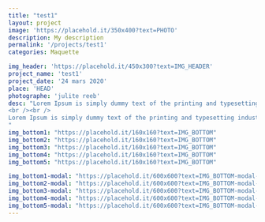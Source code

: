 ```yaml
---
title: "test1"
layout: project
image: 'https://placehold.it/350x400?text=PHOTO'
description: My description
permalink: '/projects/test1'
categories: Maquette 

img_header: 'https://placehold.it/450x300?text=IMG_HEADER'
project_name: 'test1'
project_date: '24 mars 2020'
place: 'HEAD'
photographe: 'julite reeb'
desc: "Lorem Ipsum is simply dummy text of the printing and typesetting industry. Lorem Ipsum has been the industry's standard dummy text ever since the 1500s, when an unknown printer took a galley of type and scrambled it to make a type specimen book. It has survived not only five centuries, but also the leap into electronic typesetting, remaining essentially unchanged. It was popularised in the 1960s with the release of Letraset sheets containing Lorem Ipsum passages, and more recently with desktop publishing software like Aldus PageMaker including versions of Lorem Ipsum.
<br /><br />
Lorem Ipsum is simply dummy text of the printing and typesetting industry. Lorem Ipsum has been the industry's standard dummy text ever since the 1500s, when an unknown printer took a galley of type and scrambled it to make a type specimen book. It has survived not only five centuries, but also the leap into electronic typesetting, remaining essentially unchanged. It was popularised in the 1960s with the release of Letraset sheets containing Lorem Ipsum passages, and more recently with desktop publishing software like Aldus PageMaker including versions of Lorem Ipsum
"
img_bottom1: "https://placehold.it/160x160?text=IMG_BOTTOM"
img_bottom2: "https://placehold.it/160x160?text=IMG_BOTTOM"
img_bottom3: "https://placehold.it/160x160?text=IMG_BOTTOM"
img_bottom4: "https://placehold.it/160x160?text=IMG_BOTTOM"
img_bottom5: "https://placehold.it/160x160?text=IMG_BOTTOM"

img_bottom1-modal: "https://placehold.it/600x600?text=IMG_BOTTOM-modal-1"
img_bottom2-modal: "https://placehold.it/600x600?text=IMG_BOTTOM-modal-2"
img_bottom3-modal: "https://placehold.it/600x600?text=IMG_BOTTOM-modal-3"
img_bottom4-modal: "https://placehold.it/600x600?text=IMG_BOTTOM-modal-4"
img_bottom5-modal: "https://placehold.it/600x600?text=IMG_BOTTOM-modal-5"
---
```


